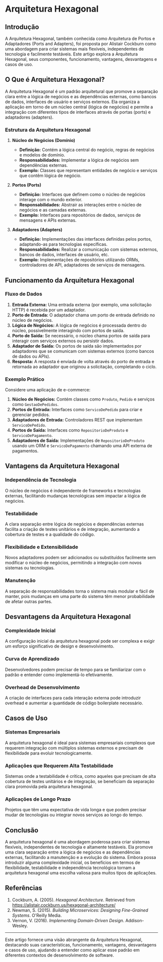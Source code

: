 # Arquitetura Hexagonal

## Introdução

A Arquitetura Hexagonal, também conhecida como Arquitetura de Portos e Adaptadores (Ports and Adapters), foi proposta por Alistair Cockburn como uma abordagem para criar sistemas mais flexíveis, independentes de tecnologia e facilmente testáveis. Este artigo explora a Arquitetura Hexagonal, seus componentes, funcionamento, vantagens, desvantagens e casos de uso.

## O Que é Arquitetura Hexagonal?

A Arquitetura Hexagonal é um padrão arquitetural que promove a separação clara entre a lógica de negócios e as dependências externas, como bancos de dados, interfaces de usuário e serviços externos. Ela organiza a aplicação em torno de um núcleo central (lógica de negócios) e permite a integração com diferentes tipos de interfaces através de portas (ports) e adaptadores (adapters).

### Estrutura da Arquitetura Hexagonal

1. **Núcleo de Negócios (Domínio)**
   - **Definição:** Contém a lógica central do negócio, regras de negócios e modelos de domínio.
   - **Responsabilidades:** Implementar a lógica de negócios sem dependências externas.
   - **Exemplo:** Classes que representam entidades de negócio e serviços que contêm lógica de negócio.

2. **Portos (Ports)**
   - **Definição:** Interfaces que definem como o núcleo de negócios interage com o mundo exterior.
   - **Responsabilidades:** Abstrair as interações entre o núcleo de negócios e as camadas externas.
   - **Exemplo:** Interfaces para repositórios de dados, serviços de mensagens e APIs externas.

3. **Adaptadores (Adapters)**
   - **Definição:** Implementações das interfaces definidas pelos portos, adaptando-as para tecnologias específicas.
   - **Responsabilidades:** Realizar a comunicação com sistemas externos, bancos de dados, interfaces de usuário, etc.
   - **Exemplo:** Implementações de repositórios utilizando ORMs, controladores de API, adaptadores de serviços de mensagens.

## Funcionamento da Arquitetura Hexagonal

### Fluxo de Dados

1. **Entrada Externa:** Uma entrada externa (por exemplo, uma solicitação HTTP) é recebida por um adaptador.
2. **Porto de Entrada:** O adaptador chama um porto de entrada definido no núcleo de negócios.
3. **Lógica de Negócios:** A lógica de negócios é processada dentro do núcleo, possivelmente interagindo com portos de saída.
4. **Porto de Saída:** Se necessário, o núcleo chama portos de saída para interagir com serviços externos ou persistir dados.
5. **Adaptador de Saída:** Os portos de saída são implementados por adaptadores que se comunicam com sistemas externos (como bancos de dados ou APIs).
6. **Resposta:** A resposta é enviada de volta através do porto de entrada e retornada ao adaptador que originou a solicitação, completando o ciclo.

### Exemplo Prático

Considere uma aplicação de e-commerce:
1. **Núcleo de Negócios:** Contém classes como `Produto`, `Pedido` e serviços como `GestaoDePedidos`.
2. **Portos de Entrada:** Interfaces como `ServicoDePedido` para criar e gerenciar pedidos.
3. **Adaptadores de Entrada:** Controladores REST que implementam `ServicoDePedido`.
4. **Portos de Saída:** Interfaces como `RepositorioDeProduto` e `ServicoDePagamento`.
5. **Adaptadores de Saída:** Implementações de `RepositorioDeProduto` usando um ORM e `ServicoDePagamento` chamando uma API externa de pagamentos.

## Vantagens da Arquitetura Hexagonal

### Independência de Tecnologia

O núcleo de negócios é independente de frameworks e tecnologias externas, facilitando mudanças tecnológicas sem impactar a lógica de negócios.

### Testabilidade

A clara separação entre lógica de negócios e dependências externas facilita a criação de testes unitários e de integração, aumentando a cobertura de testes e a qualidade do código.

### Flexibilidade e Extensibilidade

Novos adaptadores podem ser adicionados ou substituídos facilmente sem modificar o núcleo de negócios, permitindo a integração com novos sistemas ou tecnologias.

### Manutenção

A separação de responsabilidades torna o sistema mais modular e fácil de manter, pois mudanças em uma parte do sistema têm menor probabilidade de afetar outras partes.

## Desvantagens da Arquitetura Hexagonal

### Complexidade Inicial

A configuração inicial da arquitetura hexagonal pode ser complexa e exigir um esforço significativo de design e desenvolvimento.

### Curva de Aprendizado

Desenvolvedores podem precisar de tempo para se familiarizar com o padrão e entender como implementá-lo efetivamente.

### Overhead de Desenvolvimento

A criação de interfaces para cada interação externa pode introduzir overhead e aumentar a quantidade de código boilerplate necessário.

## Casos de Uso

### Sistemas Empresariais

A arquitetura hexagonal é ideal para sistemas empresariais complexos que requerem integração com múltiplos sistemas externos e precisam de flexibilidade para evoluir tecnologicamente.

### Aplicações que Requerem Alta Testabilidade

Sistemas onde a testabilidade é crítica, como aqueles que precisam de alta cobertura de testes unitários e de integração, se beneficiam da separação clara promovida pela arquitetura hexagonal.

### Aplicações de Longo Prazo

Projetos que têm uma expectativa de vida longa e que podem precisar mudar de tecnologias ou integrar novos serviços ao longo do tempo.

## Conclusão

A arquitetura hexagonal é uma abordagem poderosa para criar sistemas flexíveis, independentes de tecnologia e altamente testáveis. Ela promove uma clara separação entre a lógica de negócios e as dependências externas, facilitando a manutenção e a evolução do sistema. Embora possa introduzir alguma complexidade inicial, os benefícios em termos de flexibilidade, testabilidade e independência tecnológica tornam a arquitetura hexagonal uma escolha valiosa para muitos tipos de aplicações.

## Referências

1. Cockburn, A. (2005). *Hexagonal Architecture*. Retrieved from https://alistair.cockburn.us/hexagonal-architecture/
2. Newman, S. (2015). *Building Microservices: Designing Fine-Grained Systems*. O'Reilly Media.
3. Vernon, V. (2016). *Implementing Domain-Driven Design*. Addison-Wesley.

---

Este artigo fornece uma visão abrangente da Arquitetura Hexagonal, destacando suas características, funcionamento, vantagens, desvantagens e casos de uso, ajudando a entender como aplicar esse padrão em diferentes contextos de desenvolvimento de software.